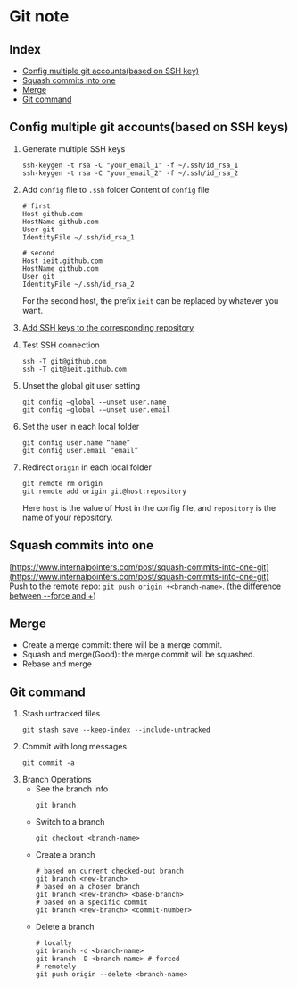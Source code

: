 # Git note

## Index
* [Config multiple git accounts(based on SSH key)](#config-multiple-git-accounts)
* [Squash commits into one](squash-commits-into-one)
* [Merge](#merge)
* [Git command](#git-command)

## Config multiple git accounts(based on SSH keys)
1. Generate multiple SSH keys
    ```
    ssh-keygen -t rsa -C "your_email_1" -f ~/.ssh/id_rsa_1
    ssh-keygen -t rsa -C "your_email_2" -f ~/.ssh/id_rsa_2
    ```

2. Add `config` file to `.ssh` folder
    Content of `config` file
    ```
    # first                                                                       
    Host github.com
    HostName github.com
    User git
    IdentityFile ~/.ssh/id_rsa_1

    # second                                                               
    Host ieit.github.com
    HostName github.com
    User git
    IdentityFile ~/.ssh/id_rsa_2
    ```
    For the second host, the prefix `ieit` can be replaced by whatever you want.
3. [Add SSH keys to the corresponding repository](https://help.github.com/en/enterprise/2.15/user/articles/adding-a-new-ssh-key-to-your-github-account)
4. Test SSH connection
    ```
    ssh -T git@github.com
    ssh -T git@ieit.github.com
    ```
5. Unset the global git user setting
    ```
    git config –global -–unset user.name
    git config –global -–unset user.email
    ```

6. Set the user in each local folder
    ```
    git config user.name “name”
    git config user.email “email”
    ```
7. Redirect `origin` in each local folder
    ```
    git remote rm origin
    git remote add origin git@host:repository
    ```
    Here `host` is the value of Host in the config file, and `repository` is the name of your repository.

## Squash commits into one
[https://www.internalpointers.com/post/squash-commits-into-one-git](https://www.internalpointers.com/post/squash-commits-into-one-git) </br>
Push to the remote repo: `git push origin +<branch-name>`. ([the difference between --force and +](https://git-scm.com/docs/git-push#Documentation/git-push.txt---force)) 

## Merge
* Create a merge commit: there will be a merge commit.
* Squash and merge(Good): the merge commit will be squashed.
* Rebase and merge

## Git command
1. Stash untracked files
    ```
    git stash save --keep-index --include-untracked
    ```
2. Commit with long messages
    ```
    git commit -a
    ```
3. Branch Operations
    * See the branch info
        ```
        git branch
        ```
    * Switch to a branch
        ```
        git checkout <branch-name>
        ```
    * Create a branch
        ```
        # based on current checked-out branch
        git branch <new-branch>
        # based on a chosen branch
        git branch <new-branch> <base-branch>
        # based on a specific commit
        git branch <new-branch> <commit-number>

        ```
    * Delete a branch
        ```
        # locally
        git branch -d <branch-name>
        git branch -D <branch-name> # forced
        # remotely
        git push origin --delete <branch-name>
        ```